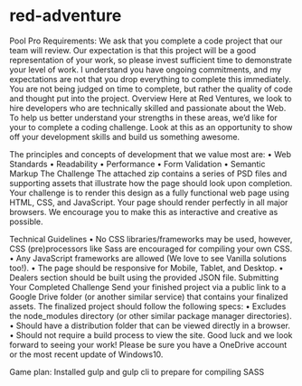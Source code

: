 # red-adventure
Pool Pro Requirements:
We ask that you complete a code project that our team will review. Our expectation is that this project will be a good representation of your work, so please invest sufficient time to demonstrate your level of work.
I understand you have ongoing commitments, and my expectations are not that you drop everything to complete this immediately. You are not being judged on time to complete, but rather the quality of code and thought put into the project. 
Overview
Here at Red Ventures, we look to hire developers who are technically skilled and passionate about the Web. To help us better understand your strengths in these areas, we’d like for your to complete a coding challenge. Look at this as an opportunity to show off your development skills and build us something awesome.
 
The principles and concepts of development that we value most are:
•	Web Standards
•	Readability
•	Performance
•	Form Validation
•	Semantic Markup
The Challenge
The attached zip contains a series of PSD files and supporting assets that illustrate how the page should look upon completion. Your challenge is to render this design as a fully functional web page using HTML, CSS, and JavaScript. Your page should render perfectly in all major browsers. We encourage you to make this as interactive and creative as possible.
 
Technical Guidelines
•	No CSS libraries/frameworks may be used, however, CSS (pre)processors like Sass are encouraged for compiling your own CSS.
•	Any JavaScript frameworks are allowed (We love to see Vanilla solutions too!).
•	The page should be responsive for Mobile, Tablet, and Desktop.
•	Dealers section should be built using the provided JSON file.
Submitting Your Completed Challenge
Send your finished project via a public link to a Google Drive folder (or another similar service) that contains your finalized assets. The finalized project should follow the following specs:
•	Excludes the node_modules directory (or other similar package manager directories).
•	Should have a distribution folder that can be viewed directly in a browser.
•	Should not require a build process to view the site.
Good luck and we look forward to seeing your work! Please be sure you have a OneDrive account or the most recent update of Windows10. 


Game plan:
Installed gulp and gulp cli to prepare for compiling SASS

